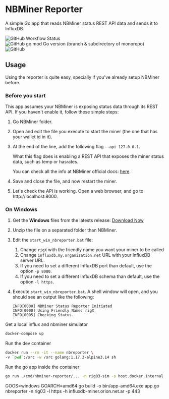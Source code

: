 # NBMiner Reporter
A simple Go app that reads NBMiner status REST API data and sends it to InfluxDB.

![GitHub Workflow Status](https://img.shields.io/github/workflow/status/Cruzoft/nbminer-reporter/cicd)
![GitHub go.mod Go version (branch & subdirectory of monorepo)](https://img.shields.io/github/go-mod/go-version/Cruzoft/nbminer-reporter/main?label=Go%20Version)
![GitHub](https://img.shields.io/github/license/Cruzoft/nbminer-reporter?color=orange)

## Usage

Using the reporter is quite easy, specially if you've already setup NBMiner before.

### Before you start

This app assumes your NBMiner is exposing status data through its REST API. If you haven't enable it, follow these simple steps:

1. Go NBMiner folder.
1. Open and edit the file you execute to start the miner (the one that has your wallet id in it).
1. At the end of the line, add the following flag `--api 127.0.0.1`.

    What this flag does is enabling a REST API that exposes the miner status data, such as temp or hasrates.

    You can check all the info at NBMiner official docs: [here](https://github.com/NebuTech/NBMiner#cmd-options).



1. Save and close the file, and now restart the miner.
1. Let's check the API is working. Open a web browser, and go to http://localhost:8000.

### On Windows

1. Get the **Windows** files from the latests release: [Download Now](https://github.com/Cruzoft/nbminer-reporter/releases)
1. Unzip the file on a separated folder than NBMiner.
1. Edit the `start_win_nbreporter.bat` file:
    1. Change `rigX` with the friendly name you want your miner to be called
    2. Change `influxdb.my.organization.net` URL with your InfluxDB server URL.
    3. If you need to set a different InfluxDB port than default, use the option `-p 8080`.
    4. If you need to set a different InfluxDB schema than default, use the option `-l https`.
1. Execute `start_win_nbreporter.bat`. A shell window will open, and you should see an output like the following:

    ```shell
    INFO[0000] NBMiner Status Reporter Initiated            
    INFO[0000] Using Friendly Name: rigX             
    INFO[0005] Checking Status.                   
    ```

Get a local influx and nbminer simulator

```bash
docker-compose up
```

Run the dev container

```bash
docker run --rm -it --name nbreporter \
-v `pwd`:/src -w /src golang:1.17.3-alpine3.14 sh
```

Run the go app inside the container

```bash
go run ./cmd/nbminer-reporter/... -n rig03-sim -s host.docker.internal -t shhh-secret-token -f 5 -h host.docker.internal
```

GOOS=windows GOARCH=amd64 go build -o bin/app-amd64.exe app.go
nbreporter -n rig03 -l https -h influxdb-miner.orion.net.ar -p 443
